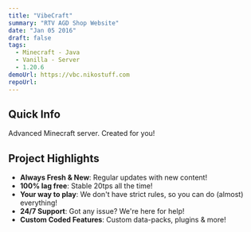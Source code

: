 ```yaml
---
title: "VibeCraft"
summary: "RTV AGD Shop Website"
date: "Jan 05 2016"
draft: false
tags:
  - Minecraft - Java
  - Vanilla - Server
  - 1.20.6
demoUrl: https://vbc.nikostuff.com
repoUrl:
---
```


## Quick Info
Advanced Minecraft server. Created for you!

## Project Highlights

- **Always Fresh & New**: Regular updates with new content!
- **100% lag free**: Stable 20tps all the time!
- **Your way to play**: We don't have strict rules, so you can do (almost) everything!
- **24/7 Support**: Got any issue? We're here for help!
- **Custom Coded Features**: Custom data-packs, plugins & more!

